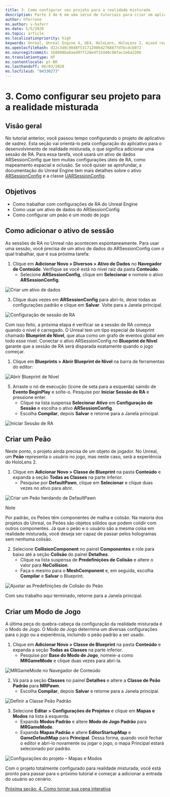 ```yaml
---
title: 3. Como configurar seu projeto para a realidade misturada
description: Parte 3 de 6 em uma série de tutoriais para criar um aplicativo de xadrez simples usando o Unreal Engine 4 e o plug-in Ferramentas de UX do Kit de Ferramentas de Realidade Misturada
author: hferrone
ms.author: v-haferr
ms.date: 5/5/2020
ms.topic: article
ms.localizationpriority: high
keywords: Unreal, Unreal Engine 4, UE4, HoloLens, HoloLens 2, mixed reality, tutorial, getting started, mrtk, uxt, UX Tools, documentation
ms.openlocfilehash: d22c3d8c9048f53171298642768877d7bcdcb972
ms.sourcegitcommit: 1b8090ba6aed9ff128e4f32d40c96fac2e6a220b
ms.translationtype: HT
ms.contentlocale: pt-BR
ms.lasthandoff: 06/03/2020
ms.locfileid: "84330273"
---
```

# <a name="3-setting-up-your-project-for-mixed-reality"></a>3. Como configurar seu projeto para a realidade misturada

## <a name="overview"></a>Visão geral

No tutorial anterior, você passou tempo configurando o projeto de aplicativo de xadrez. Esta seção vai orientá-lo pela configuração do aplicativo para o desenvolvimento de realidade misturada, o que significa adicionar uma sessão de RA. Para essa tarefa, você usará um ativo de dados ARSessionConfig que tem muitas configurações úteis de RA, como mapeamento espacial e oclusão. Se você quiser se aprofundar, a documentação do Unreal Engine tem mais detalhes sobre o ativo [ARSessionConfig](https://docs.unrealengine.com/en-US/PythonAPI/class/ARSessionConfig.html) e a classe [UARSessionConfig](https://docs.unrealengine.com/en-US/API/Runtime/AugmentedReality/UARSessionConfig/index.html).

## <a name="objectives"></a>Objetivos
* Como trabalhar com configurações de RA do Unreal Engine 
* Como usar um ativo de dados do ARSessionConfig
* Como configurar um peão e um modo de jogo

## <a name="adding-the-session-asset"></a>Como adicionar o ativo de sessão
As sessões de RA no Unreal não acontecem espontaneamente. Para usar uma sessão, você precisa de um ativo de dados do ARSessionConfig com o qual trabalhar, que é sua próxima tarefa:

1. Clique em **Adicionar Novo > Diversos > Ativo de Dados** no **Navegador de Conteúdo**. Verifique se você está no nível raiz da pasta **Conteúdo**. 
    * Selecione **ARSessionConfig**, clique em **Selecionar** e nomeie o ativo **ARSessionConfig**.

![Criar um ativo de dados](images/unreal-uxt/3-createasset.PNG)

3. Clique duas vezes em **ARSessionConfig** para abri-lo, deixe todas as configurações padrão e clique em **Salvar**. Volte para a Janela principal. 

![Configuração de sessão de RA](images/unreal-uxt/3-arsessionconfig.PNG)

Com isso feito, a próxima etapa é verificar se a sessão de RA começa quando o nível é carregado. O Unreal tem um tipo especial de blueprint chamado **Blueprint de Nível**, que atua como um grafo de eventos global em todo esse nível. Conectar o ativo ARSessionConfig no **Blueprint de Nível** garante que a sessão de RA será disparada exatamente quando o jogo começar.

1. Clique em **Blueprints > Abrir Blueprint de Nível** na barra de ferramentas do editor: 

![Abrir Blueprint de Nível](images/unreal-uxt/3-level-blueprint.PNG)

5. Arraste o nó de execução (ícone de seta para a esquerda) saindo de **Evento BeginPlay** e solte-o. Pesquise por **Iniciar Sessão de RA** e pressione enter.  
    * Clique na lista suspensa **Selecionar Ativo** em **Configuração de Sessão** e escolha o ativo **ARSessionConfig**. 
    * Escolha **Compilar**, depois **Salvar** e retorne para a Janela principal.

![Iniciar Sessão de RA](images/unreal-uxt/3-start-ar-session.PNG)

## <a name="create-a-pawn"></a>Criar um Peão
Neste ponto, o projeto ainda precisa de um objeto de jogador. No Unreal, um **Peão** representa o usuário no jogo, mas neste caso, será a experiência do HoloLens 2.

1. Clique em **Adicionar Novo > Classe de Blueprint** na pasta **Conteúdo** e expanda a seção **Todas as Classes** na parte inferior. 
    * Pesquise por **DefaultPawn**, clique em **Selecionar** e clique duas vezes no ativo para abrir. 

![Criar um Peão herdando de DefaultPawn](images/unreal-uxt/3-defaultpawn.PNG)

> [!NOTE]
> Por padrão, os Peões têm componentes de malha e colisão. Na maioria dos projetos do Unreal, os Peões são objetos sólidos que podem colidir com outros componentes. Já que o peão e o usuário são a mesma coisa em realidade misturada, você deseja ser capaz de passar pelos hologramas sem nenhuma colisão. 

2. Selecione **CollisionComponent** no painel **Componentes** e role para baixo até a seção **Colisão** do painel **Detalhes**. 
    * Clique na lista suspensa de **Predefinições de Colisão** e altere o valor para **NoCollision**. 
    * Faça o mesmo para o **MeshComponent** e, em seguida, escolha **Compilar** e **Salvar** o Blueprint. 

![Ajustar as Predefinições de Colisão do Peão](images/unreal-uxt/3-nocollision.PNG)

Com seu trabalho aqui terminado, retorne para a Janela principal.

## <a name="create-a-game-mode"></a>Criar um Modo de Jogo
A última peça do quebra-cabeça da configuração da realidade misturada é o Modo de Jogo. O Modo de Jogo determina um diversas configurações para o jogo ou a experiência, incluindo o peão padrão a ser usado.

1.  Clique em **Adicionar Novo > Classe de Blueprint** na pasta **Conteúdo** e expanda a seção **Todas as Classes** na parte inferior. 
    * Pesquise por **Base do Modo de Jogo**, nomeie-a como **MRGameMode** e clique duas vezes para abri-la. 

![MRGameMode no Navegador de Conteúdo](images/unreal-uxt/3-gamemode.PNG)

2.  Vá para a seção **Classes** no painel **Detalhes** e altere a **Classe de Peão Padrão** para **MRPawn**. 
    * Escolha **Compilar**, depois **Salvar** e retorne para a Janela principal. 

![Definir a Classe Peão Padrão](images/unreal-uxt/3-setpawn.PNG)

3.  Selecione **Editar > Configurações de Projetos** e clique em **Mapas e Modos** na lista à esquerda. 
    * Expanda **Modos Padrão** e altere **Modo de Jogo Padrão** para **MRGameMode**. 
    * Expanda **Mapas Padrão** e altere **EditorStartupMap** e **GameDefaultMap** para **Principal**. Dessa forma, quando você fechar o editor e abri-lo novamente ou jogar o jogo, o mapa Principal estará selecionado por padrão.

![Configurações do projeto – Mapas e Modos](images/unreal-uxt/3-mapsandmodes.PNG)

Com o projeto totalmente configurado para realidade misturada, você está pronto para passar para o próximo tutorial e começar a adicionar a entrada do usuário ao cenário. 

[Próxima seção: 4. Como tornar sua cena interativa](unreal-uxt-ch4.md)